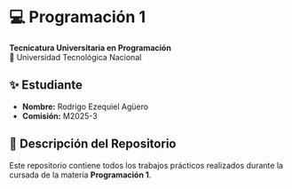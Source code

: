 # 💻 Programación 1
**Tecnicatura Universitaria en Programación**  
📍 Universidad Tecnológica Nacional  

## ✨ Estudiante
- **Nombre:** Rodrigo Ezequiel Agüero  
- **Comisión:** M2025-3  

## 📂 Descripción del Repositorio
Este repositorio contiene todos los trabajos prácticos realizados durante la cursada de la materia **Programación 1**. 


